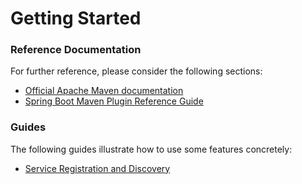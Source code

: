# Getting Started

### Reference Documentation

For further reference, please consider the following sections:

* [Official Apache Maven documentation](https://maven.apache.org/guides/index.html)
* [Spring Boot Maven Plugin Reference Guide](https://docs.spring.io/spring-boot/docs/2.2.5.RELEASE/maven-plugin/)

### Guides

The following guides illustrate how to use some features concretely:

* [Service Registration and Discovery](https://spring.io/guides/gs/service-registration-and-discovery/)

